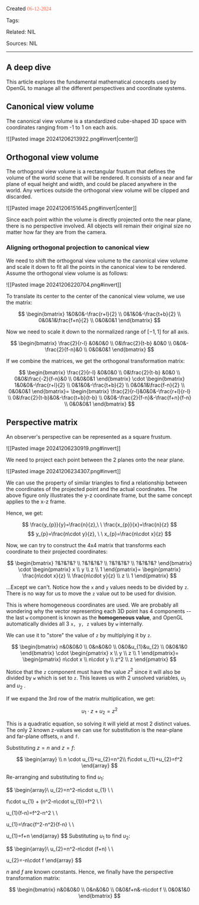 
Created <font style="color:tomato; font-family:Consolas;">06-12-2024</font>

Tags: 

Related: NIL

Sources: NIL

****

## A deep dive

This article explores the fundamental mathematical concepts used by OpenGL to manage all the different perspectives and coordinate systems.


## Canonical view volume

The canonical view volume is a standardized cube-shaped 3D space with coordinates ranging from -1 to 1 on each axis. 


![[Pasted image 20241206213922.png#invert|center]]


## Orthogonal view volume

The orthogonal view volume is a rectangular frustum that defines the volume of the world scene that will be rendered. It consists of a near and far plane of equal height and width, and could be placed anywhere in the world. Any vertices outside the orthogonal view volume will be clipped and discarded.


![[Pasted image 20241206151645.png#invert|center]]


Since each point within the volume is directly projected onto the near plane, there is no perspective involved. All objects will remain their original size no matter how far they are from the camera.

### Aligning orthogonal projection to canonical view

We need to shift the orthogonal view volume to the canonical view volume and scale it down to fit all the points in the canonical view to be rendered. Assume the orthogonal view volume is as follows:

![[Pasted image 20241206220704.png#invert]]

To translate its center to the center of the canonical view volume, we use the matrix:

$$
\begin{bmatrix}  
1&0&0&-\frac{r+l}{2} \\
0&1&0&-\frac{t+b}{2} \\
0&0&1&\frac{f+n}{2} \\
0&0&0&1
\end{bmatrix}
$$

Now we need to scale it down to the normalized range of $[-1,1]$ for all axis.

$$
\begin{bmatrix}
\frac{2}{r-l} &0&0&0 \\
0&\frac{2}{t-b} &0&0 \\
0&0&-\frac{2}{f-n}&0 \\
0&0&0&1
\end{bmatrix}
$$

If we combine the matrices, we get the orthogonal transformation matrix:

$$
\begin{bmatrix}
\frac{2}{r-l} &0&0&0 \\
0&\frac{2}{t-b} &0&0 \\
0&0&\frac{-2}{f-n}&0 \\
0&0&0&1
\end{bmatrix} \cdot
\begin{bmatrix}  
1&0&0&-\frac{r+l}{2} \\
0&1&0&-\frac{t+b}{2} \\
0&0&1&\frac{f-n}{2} \\
0&0&0&1
\end{bmatrix}=
\begin{bmatrix}
\frac{2}{r-l}&0&0&-\frac{r+l}{r-l} \\
0&\frac{2}{t-b}&0&-\frac{t+b}{t-b} \\
0&0&-\frac{2}{f-n}&-\frac{f+n}{f-n} \\
0&0&0&1
\end{bmatrix}
$$


## Perspective matrix

An observer's perspective can be represented as a square frustum.


![[Pasted image 20241206230919.png#invert]]

We need to project each point between the 2 planes onto the near plane.


![[Pasted image 20241206234307.png#invert]]


We can use the property of similar triangles to find a relationship between the coordinates of the projected point and the actual coordinates. The above figure only illustrates the y-z coordinate frame, but the same concept applies to the x-z frame.

Hence, we get:

$$
\frac{y_{p}}{y}=\frac{n}{z},\ \ \frac{x_{p}}{x}=\frac{n}{z}
$$
$$
y_{p}=\frac{n\cdot y}{z}, \ \ x_{p}=\frac{n\cdot x}{z}
$$


Now, we can try to construct the 4x4 matrix that transforms each coordinate to their projected coordinates:

$$
\begin{bmatrix}  
?&?&?&? \\
?&?&?&? \\
?&?&?&? \\
?&?&?&?
\end{bmatrix} \cdot
\begin{pmatrix}
x \\
y \\
z \\
1
\end{pmatrix}=
\begin{pmatrix}
\frac{n\cdot x}{z} \\
\frac{n\cdot y}{z} \\
z \\
1
\end{pmatrix}
$$

...Except we can't. Notice how the `x` and `y` values needs to be divided by `z`. There is no way for us to move the `z` value out to be used for division. 

This is where homogeneous coordinates are used. We are probably all wondering why the vector representing each 3D point has 4 components -- the last `w` component is known as the **homogeneous value**, and OpenGL automatically divides all 3 `x, y, z` values by `w` internally. 

We can use it to "store" the value of `z` by multiplying it by `z`.

$$
\begin{bmatrix}  
n&0&0&0 \\
0&n&0&0 \\
0&0&u_{1}&u_{2} \\
0&0&1&0
\end{bmatrix} \cdot
\begin{pmatrix}
x \\
y \\
z \\
1
\end{pmatrix}=
\begin{pmatrix}
n\cdot x \\
n\cdot y \\
z^2 \\
z
\end{pmatrix}
$$

Notice that the `z` component must have the value $z^2$ since it will also be divided by `w` which is set to `z`. This leaves us with 2 unsolved variables, $u_{1}$ and $u_{2}$ .

If we expand the 3rd row of the matrix multiplication, we get:

$$
u_{1}\cdot z+u_{2}=z^2
$$

This is a quadratic equation, so solving it will yield at most 2 distinct values. The only 2 known z-values we can use for substitution is the near-plane and far-plane offsets, `n` and `f`.

Substituting  $z=n$ and $z=f$:

$$
\begin{array} \\
n \cdot u_{1}+u_{2}=n^2\\
f\cdot u_{1}+u_{2}=f^2 
\end{array}
$$

Re-arranging and substituting to find $u_{1}$:

$$
\begin{array}\\
u_{2}=n^2-n\cdot u_{1} \\ \\

f\cdot u_{1} + (n^2-n\cdot u_{1})=f^2 \\ \\

u_{1}(f-n)=f^2-n^2 \\ \\

u_{1}=\frac{f^2-n^2}{f-n} \\ \\

u_{1}=f+n
\end{array}
$$
Substituting $u_{1}$ to find $u_{2}$:

$$
\begin{array}\\
u_{2}=n^2-n\cdot (f+n) \\ \\

u_{2}=-n\cdot f
\end{array}
$$


$n$ and $f$ are known constants. Hence, we finally have the perspective transformation matrix:

$$
\begin{bmatrix}
n&0&0&0 \\
0&n&0&0 \\
0&0&f+n&-n\cdot f \\
0&0&1&0
\end{bmatrix}
$$

